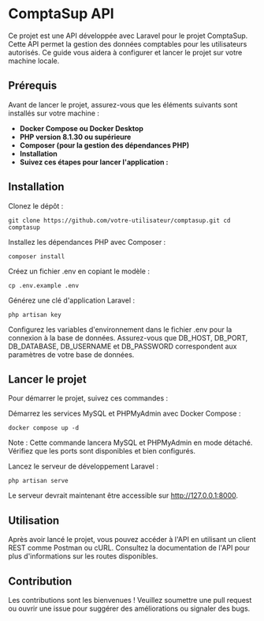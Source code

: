 # ComptaSup API

Ce projet est une API développée avec Laravel pour le projet ComptaSup. Cette API permet la gestion des données comptables pour les utilisateurs autorisés. Ce guide vous aidera à configurer et lancer le projet sur votre machine locale.

## Prérequis
Avant de lancer le projet, assurez-vous que les éléments suivants sont installés sur votre machine :

- **Docker Compose ou Docker Desktop**
- **PHP version 8.1.30 ou supérieure**
- **Composer (pour la gestion des dépendances PHP)**
- **Installation**
- **Suivez ces étapes pour lancer l'application :**

## Installation 

Clonez le dépôt :

```git clone https://github.com/votre-utilisateur/comptasup.git cd comptasup ```

Installez les dépendances PHP avec Composer :

``composer install``

Créez un fichier .env en copiant le modèle :

``cp .env.example .env``

Générez une clé d'application Laravel :

``php artisan key``

Configurez les variables d'environnement dans le fichier .env pour la connexion à la base de données. Assurez-vous que DB_HOST, DB_PORT, DB_DATABASE, DB_USERNAME et DB_PASSWORD correspondent aux paramètres de votre base de données.

## Lancer le projet

Pour démarrer le projet, suivez ces commandes :

Démarrez les services MySQL et PHPMyAdmin avec Docker Compose :

``docker compose up -d``

Note : Cette commande lancera MySQL et PHPMyAdmin en mode détaché. Vérifiez que les ports sont disponibles et bien configurés.

Lancez le serveur de développement Laravel :

``php artisan serve``

Le serveur devrait maintenant être accessible sur http://127.0.0.1:8000.

## Utilisation
Après avoir lancé le projet, vous pouvez accéder à l'API en utilisant un client REST comme Postman ou cURL. Consultez la documentation de l'API pour plus d'informations sur les routes disponibles.

## Contribution
Les contributions sont les bienvenues ! Veuillez soumettre une pull request ou ouvrir une issue pour suggérer des améliorations ou signaler des bugs.